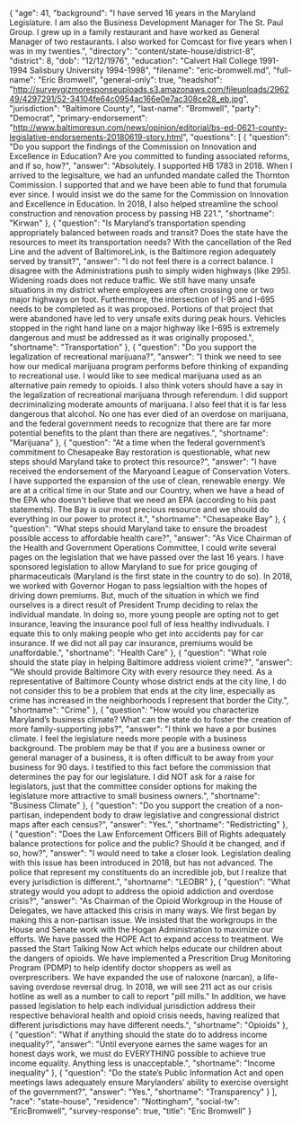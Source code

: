 {
  "age": 41,
  "background": "I have served 16 years in the Maryland Legislature.  I am also the Business Development Manager for The St. Paul Group.  I grew up in a family restaurant and have worked as General Manager of two restaurants.  I also worked for Comcast for five years when I was in my twenties.",
  "directory": "content/state-house/district-8",
  "district": 8,
  "dob": "12/12/1976",
  "education": "Calvert Hall College  1991-1994 Salisbury University 1994-1998",
  "filename": "eric-bromwell.md",
  "full-name": "Eric Bromwell",
  "general-only": true,
  "headshot": "http://surveygizmoresponseuploads.s3.amazonaws.com/fileuploads/296249/4297291/52-34104fe64c0954ac166e0e7ac308ce28_eb.jpg",
  "jurisdiction": "Baltimore County",
  "last-name": "Bromwell",
  "party": "Democrat",
  "primary-endorsement": "http://www.baltimoresun.com/news/opinion/editorial/bs-ed-0621-county-legislative-endorsements-20180619-story.html",
  "questions": [
    {
      "question": "Do you support the findings of the Commission on Innovation and Excellence in Education? Are you committed to funding associated reforms, and if so, how?",
      "answer": "Absolutely.  I supported HB 1783 in 2018.  When I arrived to the legisalture, we had an unfunded mandate called the Thornton Commission.  I supported that and we have been able to fund that forumula ever since.  I would insist we do the same for the Commission on Innovation and Excellence in Education.  In 2018, I also helped streamline the school construction and renovation process by passing HB 221.",
      "shortname": "Kirwan"
    },
    {
      "question": "Is Maryland’s transportation spending appropriately balanced between roads and transit? Does the state have the resources to meet its transportation needs? With the cancellation of the Red Line and the advent of BaltimoreLink, is the Baltimore region adequately served by transit?",
      "answer": "I do not feel there is a correct balance.  I disagree with the Administrations push to simply widen highways (like 295).  Widening roads does not reduce traffic.   We still have many unsafe situations in my district where employees are often crossing one or two major highways on foot.  Furthermore, the intersection of I-95 and I-695 needs to be completed as it was proposed.  Portions of that project that were abandoned have led to very unsafe exits during peak hours.  Vehicles stopped in the right hand lane on a major highway like I-695 is extremely dangerous and must be addressed as it was originally proposed.",
      "shortname": "Transportation"
    },
    {
      "question": "Do you support the legalization of recreational marijuana?",
      "answer": "I think we need to see how our medical marijuana program performs before thinking of expanding to recreational use.  I would like to see medical marijuana used as an alternative pain remedy to opioids.  I also think voters should have a say in the legalization of recreational marijuana through referendum.  I did support decriminalizing moderate amounts of marijuana.  I also feel that it is far less dangerous that alcohol.  No one has ever died of an overdose on marijuana, and the federal government needs to recognize that there are far more potential benefits to the plant than there are negatives.",
      "shortname": "Marijuana"
    },
    {
      "question": "At a time when the federal government’s commitment to Chesapeake Bay restoration is questionable, what new steps should Maryland take to protect this resource?",
      "answer": "I have received the endorsement of the Maryoand League of Conservation Voters.  I have supported the expansion of the use of clean, renewable energy.  We are at a critical time in our State and our Country, when we have a head of the EPA who doesn't believe that we need an EPA (according to his past statements).  The Bay is our most precious resource and we should do everything in our power to protect it.",
      "shortname": "Chesapeake Bay"
    },
    {
      "question": "What steps should Maryland take to ensure the broadest possible access to affordable health care?",
      "answer": "As Vice Chairman of the Health and Government Operations Committee, I could write several pages on the legislation that we have passed over the last 16 years.  I have sponsored legislation to allow Maryland to sue for price gouging of pharmaceuticals (Maryland is the first state in the country to do so).  In 2018, we worked with Governor Hogan to pass legsialtion with the hopes of driving down premiums.  But, much of the situation in which we find ourselves is a direct result of President Trump deciding to relax the individual mandate.  In doing so, more young people are opting not to get insurance, leaving the insurance pool full of less healthy indivuduals.  I equate this to only making people who get into accidents pay for car insurance.  If we did not all pay car insurance, premiums would be unaffordable.",
      "shortname": "Health Care"
    },
    {
      "question": "What role should the state play in helping Baltimore address violent crime?",
      "answer": "We should provide Baltimore City with every resource they need.  As a representative of Baltimore County whose district ends at the city line, I do not consider this to be a problem that ends at the city line, especially as crime has increased in the neighborhoods I represent that border the City.",
      "shortname": "Crime"
    },
    {
      "question": "How would you characterize Maryland’s business climate? What can the state do to foster the creation of more family-supporting jobs?",
      "answer": "I think we have a por busines climate.  I feel the legislature needs more people with a business background.  The problem may be that if you are a business owner or general manager of a business, it is often difficult to be away from your business for 90 days.  I testified to this fact before the commission that determines the pay for our legislature.  I did NOT ask for a raise for legislators,  just that the committee consider options for making the legislature more attractive to small business owners.",
      "shortname": "Business Climate"
    },
    {
      "question": "Do you support the creation of a non-partisan, independent body to draw legislative and congressional district maps after each census?",
      "answer": "Yes.",
      "shortname": "Redistricting"
    },
    {
      "question": "Does the Law Enforcement Officers Bill of Rights adequately balance protections for police and the public? Should it be changed, and if so, how?",
      "answer": "I would need to take a closer look.  Legislation dealing with this issue has been introduced in 2018, but has not advanced.  The police that represent my constituents do an incredible job, but I realize that every jurisdiction is different.",
      "shortname": "LEOBR"
    },
    {
      "question": "What strategy would you adopt to address the opioid addiction and overdose crisis?",
      "answer": "As Chairman of the Opioid Workgroup in the House of Delegates, we have attacked this crisis in many ways.  We first began by making this a non-partisan issue.  We insisted that the workgroups in the House and Senate work with the Hogan Administration to maximize our efforts.  We have passed the HOPE Act to expand access to treatment.  We passed the Start Talking Now Act which helps educate our children about the dangers of opioids.  We have implemented a Prescrition Drug Monitoring Program (PDMP) to help identify doctor shoppers as well as overprescribers.  We have expanded the use of naloxone (narcan), a life-saving overdose reversal drug.  In 2018, we will see 211 act as our crisis hotline as well as a number to call to report \"pill mills.\"  In addition, we have passed legislation to help each individual jurisdiction address their respective behavioral health and opioid crisis needs, having realized that different jurisdictions may have different needs.",
      "shortname": "Opioids"
    },
    {
      "question": "What if anything should the state do to address income inequality?",
      "answer": "Until everyone earnes the same wages for an honest days work, we must do EVERYTHING possible to achieve true income equality.  Anything less is unacceptable.",
      "shortname": "Income inequality"
    },
    {
      "question": "Do the state’s Public Information Act and open meetings laws adequately ensure Marylanders’ ability to exercise oversight of the government?",
      "answer": "Yes.",
      "shortname": "Transparency"
    }
  ],
  "race": "state-house",
  "residence": "Nottingham",
  "social-tw": "EricBromwell",
  "survey-response": true,
  "title": "Eric Bromwell"
}
